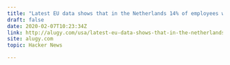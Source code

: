```yaml
---
title: "Latest EU data shows that in the Netherlands 14% of employees work from home"
draft: false
date: 2020-02-07T10:23:34Z
link: http://alugy.com/usa/latest-eu-data-shows-that-in-the-netherlands-14-of-employees-work-from-home-in-usa-only-2-8/?utm_medium=RSS&utm_source=hune
site: alugy.com
topic: Hacker News  

---
```

